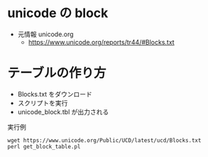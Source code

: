 ﻿# unicode の block

- 元情報 unicode.org
  - https://www.unicode.org/reports/tr44/#Blocks.txt

# テーブルの作り方

- Blocks.txt をダウンロード
- スクリプトを実行
- unicode_block.tbl が出力される

実行例
```
wget https://www.unicode.org/Public/UCD/latest/ucd/Blocks.txt
perl get_block_table.pl
```
